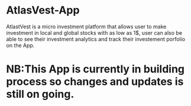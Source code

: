 # AtlasVest-App
AtlastVest is a micro investment platform that allows user to make investment in local and global stocks with as low as 1$, user can also be able to see their investment analytics and track their investement porfolio on the App. 
# NB:This App is currently in building process so changes and updates is still on going.
